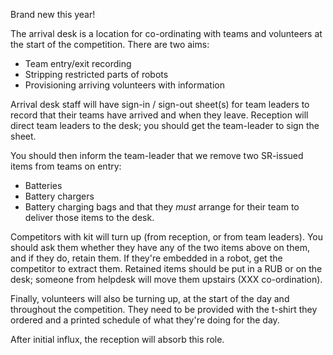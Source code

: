 Brand new this year!

The arrival desk is a location for co-ordinating with teams and volunteers at
the start of the competition. There are two aims:
 * Team entry/exit recording
 * Stripping restricted parts of robots
 * Provisioning arriving volunteers with information

Arrival desk staff will have sign-in / sign-out sheet(s) for team leaders to
record that their teams have arrived and when they leave. Reception will direct
team leaders to the desk; you should get the team-leader to sign the sheet.

You should then inform the team-leader that we remove two SR-issued items from
teams on entry:
 * Batteries
 * Battery chargers
 * Battery charging bags
and that they *must* arrange for their team to deliver those items to the desk.

Competitors with kit will turn up (from reception, or from team leaders). You
should ask them whether they have any of the two items above on them, and if
they do, retain them. If they're embedded in a robot, get the competitor to
extract them. Retained items should be put in a RUB or on the desk; someone
from helpdesk will move them upstairs (XXX co-ordination).

Finally, volunteers will also be turning up, at the start of the day and
throughout the competition. They need to be provided with the t-shirt they
ordered and a printed schedule of what they're doing for the day.

After initial influx, the reception will absorb this role.
